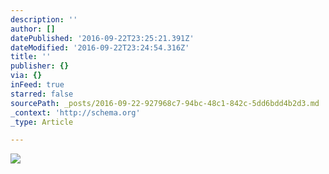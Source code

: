 ```yaml
---
description: ''
author: []
datePublished: '2016-09-22T23:25:21.391Z'
dateModified: '2016-09-22T23:24:54.316Z'
title: ''
publisher: {}
via: {}
inFeed: true
starred: false
sourcePath: _posts/2016-09-22-927968c7-94bc-48c1-842c-5dd6bdd4b2d3.md
_context: 'http://schema.org'
_type: Article

---
```

![](https://the-grid-user-content.s3-us-west-2.amazonaws.com/9aac5c9f-83e2-4811-ba91-0d273d4f431d.gif)